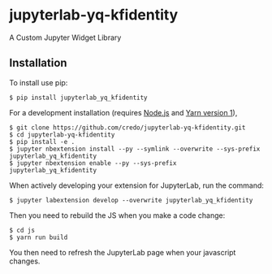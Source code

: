 jupyterlab-yq-kfidentity
===============================

A Custom Jupyter Widget Library

Installation
------------

To install use pip:

    $ pip install jupyterlab_yq_kfidentity

For a development installation (requires [Node.js](https://nodejs.org) and [Yarn version 1](https://classic.yarnpkg.com/)),

    $ git clone https://github.com/credo/jupyterlab-yq-kfidentity.git
    $ cd jupyterlab-yq-kfidentity
    $ pip install -e .
    $ jupyter nbextension install --py --symlink --overwrite --sys-prefix jupyterlab_yq_kfidentity
    $ jupyter nbextension enable --py --sys-prefix jupyterlab_yq_kfidentity

When actively developing your extension for JupyterLab, run the command:

    $ jupyter labextension develop --overwrite jupyterlab_yq_kfidentity

Then you need to rebuild the JS when you make a code change:

    $ cd js
    $ yarn run build

You then need to refresh the JupyterLab page when your javascript changes.
